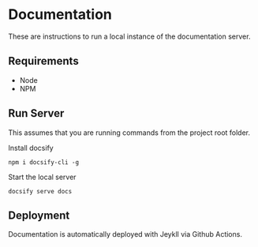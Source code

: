 # Documentation 

These are instructions to run a local instance of the documentation server.

## Requirements

- Node
- NPM

## Run Server

This assumes that you are running commands from the project root folder.

Install docsify

```
npm i docsify-cli -g
```

Start the local server

```
docsify serve docs
```

## Deployment

Documentation is automatically deployed with Jeykll via Github Actions.
